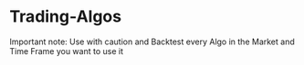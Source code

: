 # Trading-Algos
 
Important note: Use with caution and Backtest every Algo in the Market and Time Frame you want to use it